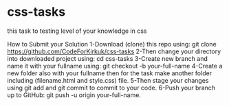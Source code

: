 # css-tasks
this task to testing level of your knowledge in css

How to Submit your Solution
1-Download (clone) this repo using: 
git clone https://github.com/CodeForKirkuk/css-tasks
2-Then change your directory into downloaded project using: 
cd css-tasks
3-Create new branch and name it with your fullname using: 
git checkout -b your-full-name
4-Create a new folder also with your fullname then for the task make another folder including (filename.html and style.css) file.
5-Then stage your changes using git add and git commit to commit to your code.
6-Push your branch up to GitHub: 
git push -u origin your-full-name.
